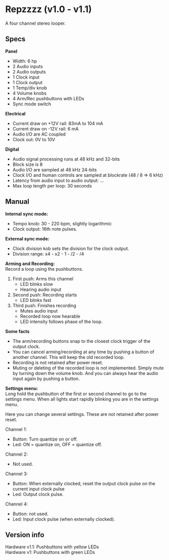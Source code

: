 # Repzzzz (v1.0 - v1.1)

A four channel stereo looper.

## Specs

**Panel**
- Width: 6 hp<br>
- 2 Audio inputs
- 2 Audio outputs
- 1 Clock input
- 1 Clock output
- 1 Temp/div knob
- 4 Volume knobs
- 4 Arm/Rec pushbuttons with LEDs
- Sync mode switch

**Electrical**
- Current draw on +12V rail: 83mA to 104 mA
- Current draw on -12V rail: 6 mA
- Audio I/O are AC coupled
- Clock out: 0V to 10V

**Digital**
- Audio signal processing runs at 48 kHz and 32-bits
- Block size is 8
- Audio I/O are sampled at 48 kHz 24-bits
- Clock I/O and human controls are sampled at blockrate (48 / 8 => 6 kHz)
- Latency from audio input to audio output: ...
- Max loop length per loop: 30 seconds

## Manual

**Internal sync mode:**
- Tempo knob: 30 - 220 bpm, slightly logarithmic
- Clock output: 16th note pulses.

**External sync mode:**<br>
- Clock division kob sets the division for the clock output.
- Division range: x4 - x2 - 1 - /2 - /4

**Arming and Recording:**<br>
Record a loop using the pushbuttons.
1. First push: Arms this channel
    - LED blinks slow
    - Hearing audio input
2. Second push: Recording starts
    - LED blinks fast
3. Third push: Finishes recording
    - Mutes audio input
    - Recorded loop now hearable
    - LED intensity follows phase of the loop.

**Some facts**<br>
- The arm/recording buttons snap to the closest clock trigger of the output clock.
- You can cancel arming/recording at any time by pushing a button of another channel. This will keep the old recorded loop.
- Recording is not retained after power reset.
- Muting or deleting of the recorded loop is not implemented. Simply mute by turning down the volume knob. And you can always hear the audio input again by pushing a button.

**Settings menu:**<br>
Long hold the pushbutton of the first or second channel to go to the settings menu.
When all lights start rapidly blinking you are in the settings menu.

Here you can change several settings. These are not retained after power reset.

Channel 1:
  * Button: Turn quantize on or off.
  * Led: ON = quantize on, OFF = quantize off.

Channel 2: 
  * Not used.

Channel 3:
  * Button: When externally clocked, reset the output clock pulse on the current input clock pulse
  * Led: Output clock pulse.

Channel 4:
  * Button: not used.
  * Led: Input clock pulse (when externally clocked).

## Version info

Hardware v1.1: Pushbuttons with yellow LEDs<br>
Hardware v1: Pushbuttons with green LEDs

